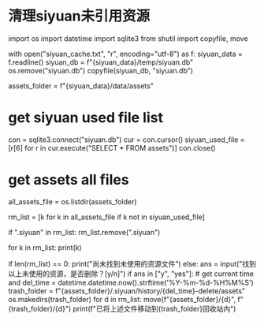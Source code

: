 # 清理siyuan未引用资源
import os
import datetime
import sqlite3
from shutil import copyfile, move

with open("siyuan_cache.txt", "r", encoding="utf-8") as f:
    siyuan_data = f.readline()
siyuan_db = f"{siyuan_data}/temp/siyuan.db"
os.remove("siyuan.db")
copyfile(siyuan_db, "siyuan.db")

assets_folder = f"{siyuan_data}/data/assets"

# get siyuan used file list
con = sqlite3.connect("siyuan.db")
cur = con.cursor()
siyuan_used_file = [r[6] for r in cur.execute("SELECT * FROM assets")]
con.close()

# get assets all files
all_assets_file = os.listdir(assets_folder)

rm_list = [k for k in all_assets_file if k not in siyuan_used_file]

if ".siyuan" in rm_list:
    rm_list.remove(".siyuan")

for k in rm_list:
    print(k)

if len(rm_list) == 0:
    print("尚未找到未使用的资源文件")
else:
    ans = input("找到以上未使用的资源，是否删除？[y/n]")
    if ans in ["y", "yes"]:
        # get current time and
        del_time = datetime.datetime.now().strftime('%Y-%m-%d-%H%M%S')
        trash_folder = f"{assets_folder}/.siyuan/history/{del_time}-delete/assets"
        os.makedirs(trash_folder)
        for d in rm_list:
            move(f"{assets_folder}/{d}", f"{trash_folder}/{d}")
        print(f"已将上述文件移动到{trash_folder}回收站内")

